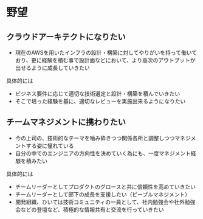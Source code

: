 # 野望

## クラウドアーキテクトになりたい

- 現在のAWSを用いたインフラの設計・構築に対してやりがいを持って働いており、更に経験を積む事で設計面などにおいて、より高次のアウトプットが出せるように成長していきたい

具体的には

- ビジネス要件に応じて適切な技術選定と設計・構築を積んでいきたい
- そこで培った経験を基に、適切なレビューを実施出来るようになりたい

## チームマネジメントに携わりたい

- 今の上司の、技術的なテーマを嚙み砕きつつ関係各所と調整しつつマネジメントする姿に憧れている
- 自分の中でのエンジニアの方向性を決めていく為にも、一度マネジメント経験を積みたい

具体的には

- チームリーダーとしてプロダクトのグロースと共に信頼性を高めていきたい
- チームリーダーとして部下の成長を支援したい（ピープルマネジメント）
- 開発組織、ひいては技術コミュニティの一員として、社内勉強会や社外勉強会などの登壇など、積極的な情報共有と交流を行っていきたい
